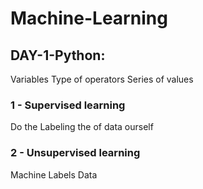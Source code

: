 # Machine-Learning

## DAY-1-Python:    

Variables 
Type of operators
Series of values

### 1 - Supervised learning
Do the Labeling the of data ourself

### 2 - Unsupervised learning
Machine Labels Data
